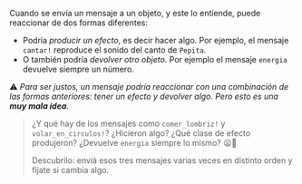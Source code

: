 Cuando se envía un mensaje a un objeto, y este lo entiende, puede reaccionar de dos formas diferentes: 

* Podría _producir un efecto_, es decir hacer algo. Por ejemplo, el mensaje `cantar!` reproduce el sonido del canto de `Pepita`.
* O también podría _devolver otro objeto_. Por ejemplo el mensaje `energia` devuelve siempre un número.

:warning: _Para ser justos, un mensaje podría reaccionar con una combinación de las formas anteriores: tener un efecto y devolver algo. Pero esto es una **muy mala idea**._

> ¿Y qué hay de los mensajes como `comer_lombriz!` y `volar_en_circulos!`? ¿Hicieron algo? ¿Qué clase de efecto produjeron? ¿Devuelve `energia` siempre lo mismo? :frowning::thought_balloon:
> 
> Descubrilo: enviá esos tres mensajes varias veces en distinto orden y fijate si cambia algo. 
